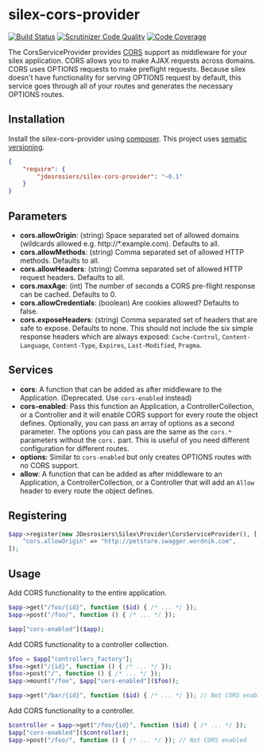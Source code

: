 silex-cors-provider
===================

[![Build Status](https://travis-ci.org/jdesrosiers/silex-cors-provider.png?branch=v0)](https://travis-ci.org/jdesrosiers/silex-cors-provider)
[![Scrutinizer Code Quality](https://scrutinizer-ci.com/g/jdesrosiers/silex-cors-provider/badges/quality-score.png?b=v0)](https://scrutinizer-ci.com/g/jdesrosiers/silex-cors-provider/?branch=v0)
[![Code Coverage](https://scrutinizer-ci.com/g/jdesrosiers/silex-cors-provider/badges/coverage.png?b=v0)](https://scrutinizer-ci.com/g/jdesrosiers/silex-cors-provider/?branch=v0)

The CorsServiceProvider provides [CORS](http://enable-cors.org/) support as middleware for your silex application.  CORS
allows you to make AJAX requests across domains.  CORS uses OPTIONS requests to make preflight requests.  Because silex
doesn't have functionality for serving OPTIONS request by default, this service goes through all of your routes and
generates the necessary OPTIONS routes.

Installation
------------
Install the silex-cors-provider using [composer](http://getcomposer.org/).  This project uses [sematic versioning](http://semver.org/).

```json
{
    "require": {
        "jdesrosiers/silex-cors-provider": "~0.1"
    }
}
```

Parameters
----------
* **cors.allowOrigin**: (string) Space separated set of allowed domains (wildcards allowed e.g. http://*.example.com).
Defaults to all.
* **cors.allowMethods**: (string) Comma separated set of allowed HTTP methods.  Defaults to all.
* **cors.allowHeaders**: (string) Comma separated set of allowed HTTP request headers.  Defaults to all.
* **cors.maxAge**: (int) The number of seconds a CORS pre-flight response can be cached.  Defaults to 0.
* **cors.allowCredentials**: (boolean) Are cookies allowed?  Defaults to false.
* **cors.exposeHeaders**: (string) Comma separated set of headers that are safe to expose.  Defaults to none.  This should not include the six simple response headers which are always exposed: `Cache-Control`, `Content-Language`, `Content-Type`, `Expires`, `Last-Modified`, `Pragma`.

Services
--------
* **cors**: A function that can be added as after middleware to the Application. (Deprecated. Use `cors-enabled` instead)
* **cors-enabled**: Pass this function an Application, a ControllerCollection, or a Controller and it will enable CORS
support for every route the object defines.  Optionally, you can pass an array of options as a second parameter.  The
options you can pass are the same as the `cors.*` parameters without the `cors.` part.  This is useful of you need
different configuration for different routes.
* **options**: Similar to `cors-enabled` but only creates OPTIONS routes with no CORS support.
* **allow**: A function that can be added as after middleware to an Application, a ControllerCollection, or a Controller
that will add an `Allow` header to every route the object defines.

Registering
-----------
```php
$app->register(new JDesrosiers\Silex\Provider\CorsServiceProvider(), [
    "cors.allowOrigin" => "http://petstore.swagger.wordnik.com",
]);
```

Usage
-----
Add CORS functionality to the entire application.
```php
$app->get("/foo/{id}", function ($id) { /* ... */ });
$app->post("/foo/", function () { /* ... */ });

$app["cors-enabled"]($app);
```
Add CORS functionality to a controller collection.
```php
$foo = $app["controllers_factory"];
$foo->get("/{id}", function () { /* ... */ });
$foo->post("/", function () { /* ... */ });
$app->mount("/foo", $app["cors-enabled"]($foo));

$app->get("/bar/{id}", function ($id) { /* ... */ }); // Not CORS enabled
```
Add CORS functionality to a controller.
```php
$controller = $app->get("/foo/{id}", function ($id) { /* ... */ });
$app["cors-enabled"]($controller);
$app->post("/foo/", function () { /* ... */ }); // Not CORS enabled
```
